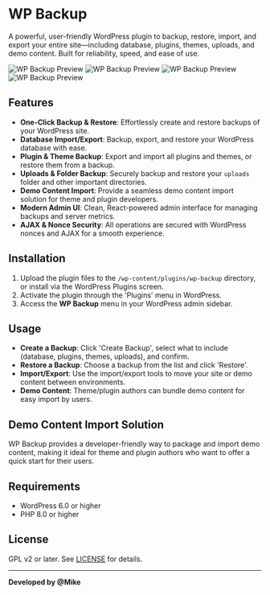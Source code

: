 # WP Backup

A powerful, user-friendly WordPress plugin to backup, restore, import, and export your entire site—including database, plugins, themes, uploads, and demo content. Built for reliability, speed, and ease of use.

![WP Backup Preview](https://github.com/miketropi/wp-backup/blob/master/image-preview/preview_1.jpeg?raw=true)
![WP Backup Preview](https://github.com/miketropi/wp-backup/blob/master/image-preview/preview_2.jpeg?raw=true)
![WP Backup Preview](https://github.com/miketropi/wp-backup/blob/master/image-preview/preview_3.jpeg?raw=true)
![WP Backup Preview](https://github.com/miketropi/wp-backup/blob/master/image-preview/preview_4.jpeg?raw=true)

## Features

- **One-Click Backup & Restore**: Effortlessly create and restore backups of your WordPress site.
- **Database Import/Export**: Backup, export, and restore your WordPress database with ease.
- **Plugin & Theme Backup**: Export and import all plugins and themes, or restore them from a backup.
- **Uploads & Folder Backup**: Securely backup and restore your `uploads` folder and other important directories.
- **Demo Content Import**: Provide a seamless demo content import solution for theme and plugin developers.
- **Modern Admin UI**: Clean, React-powered admin interface for managing backups and server metrics.
- **AJAX & Nonce Security**: All operations are secured with WordPress nonces and AJAX for a smooth experience.

## Installation

1. Upload the plugin files to the `/wp-content/plugins/wp-backup` directory, or install via the WordPress Plugins screen.
2. Activate the plugin through the 'Plugins' menu in WordPress.
3. Access the **WP Backup** menu in your WordPress admin sidebar.

## Usage

- **Create a Backup**: Click 'Create Backup', select what to include (database, plugins, themes, uploads), and confirm.
- **Restore a Backup**: Choose a backup from the list and click 'Restore'.
- **Import/Export**: Use the import/export tools to move your site or demo content between environments.
- **Demo Content**: Theme/plugin authors can bundle demo content for easy import by users.

## Demo Content Import Solution

WP Backup provides a developer-friendly way to package and import demo content, making it ideal for theme and plugin authors who want to offer a quick start for their users.

## Requirements

- WordPress 6.0 or higher
- PHP 8.0 or higher

## License

GPL v2 or later. See [LICENSE](https://www.gnu.org/licenses/gpl-2.0.html) for details.

---

**Developed by @Mike**
